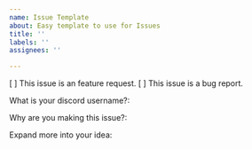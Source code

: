 ```yaml
---
name: Issue Template
about: Easy template to use for Issues
title: ''
labels: ''
assignees: ''

---
```


[ ] This issue is an feature request.
[ ] This issue is a bug report.

What is your discord username?:

Why are you making this issue?:

Expand more into your idea:
